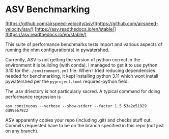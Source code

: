 # ASV Benchmarking

[https://github.com/airspeed-velocity/asv/](https://github.com/airspeed-velocity/asv/)
[https://asv.readthedocs.io/en/stable/](https://asv.readthedocs.io/en/stable/)

This suite of performance benchmarks tests import and various aspects of
running the nhm configuration(s) in pywatershed.

Currently, ASV is not getting the version of python correct in the environment
it is building (with conda). I managed to get it to use python 3.10 for the
`./environment.yml` file. When I tried reducing dependencies needed for
benchmarking, it kept installing python 3.11 which wont install pywatershed
per the `pyproject.toml` requires-python field.

The .asv driectory is not particularly sacred. A typical command for doing
performance regression is

```
asv continuous --verbose --show-stderr --factor 1.5 53a2e51929  dd99eb7922
```

ASV apparently copies your repo (including .git) and checks stuff out.
Commits requested have to be on the branch specified in this repo (not
just on any branch).

